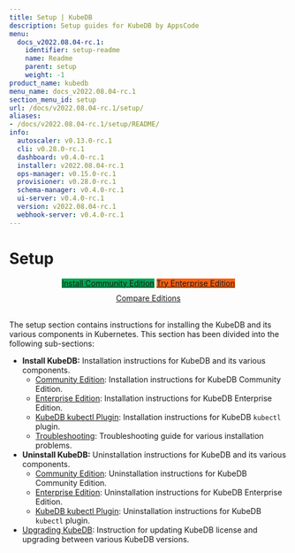 ```yaml
---
title: Setup | KubeDB
description: Setup guides for KubeDB by AppsCode
menu:
  docs_v2022.08.04-rc.1:
    identifier: setup-readme
    name: Readme
    parent: setup
    weight: -1
product_name: kubedb
menu_name: docs_v2022.08.04-rc.1
section_menu_id: setup
url: /docs/v2022.08.04-rc.1/setup/
aliases:
- /docs/v2022.08.04-rc.1/setup/README/
info:
  autoscaler: v0.13.0-rc.1
  cli: v0.28.0-rc.1
  dashboard: v0.4.0-rc.1
  installer: v2022.08.04-rc.1
  ops-manager: v0.15.0-rc.1
  provisioner: v0.28.0-rc.1
  schema-manager: v0.4.0-rc.1
  ui-server: v0.4.0-rc.1
  version: v2022.08.04-rc.1
  webhook-server: v0.4.0-rc.1
---
```


# Setup

<div style="text-align: center;">
  <a class="button is-link is-medium is-active has-text-weight-normal" href="/docs/v2022.08.04-rc.1/setup/install/community" style="background:#00A651; width: 18rem;">Install Community Edition</a>
  <a class="button is-info is-medium is-active has-text-weight-normal" href="/docs/v2022.08.04-rc.1/setup/install/enterprise"  style="background:#FC6011; width: 18rem;">Try Enterprise Edition</a>
  <a style="margin-top: 10px; display: block;" href="https://kubedb.com/pricing/">Compare Editions</a>
</div>
<br>

The setup section contains instructions for installing the KubeDB and its various components in Kubernetes. This section has been divided into the following sub-sections:

- **Install KubeDB:** Installation instructions for KubeDB and its various components.
  - [Community Edition](/docs/v2022.08.04-rc.1/setup/install/community): Installation instructions for KubeDB Community Edition.
  - [Enterprise Edition](/docs/v2022.08.04-rc.1/setup/install/enterprise): Installation instructions for KubeDB Enterprise Edition.
  - [KubeDB kubectl Plugin](/docs/v2022.08.04-rc.1/setup/install/kubectl_plugin): Installation instructions for KubeDB `kubectl` plugin.
  - [Troubleshooting](/docs/v2022.08.04-rc.1/setup/install/troubleshoting): Troubleshooting guide for various installation problems.
- **Uninstall KubeDB:** Uninstallation instructions for KubeDB and its various components.
  - [Community Edition](/docs/v2022.08.04-rc.1/setup/uninstall/community): Uninstallation instructions for KubeDB Community Edition.
  - [Enterprise Edition](/docs/v2022.08.04-rc.1/setup/uninstall/enterprise): Uninstallation instructions for KubeDB Enterprise Edition.
  - [KubeDB kubectl Plugin](/docs/v2022.08.04-rc.1/setup/uninstall/kubectl_plugin): Uninstallation instructions for KubeDB `kubectl` plugin.
- [Upgrading KubeDB](/docs/v2022.08.04-rc.1/setup/upgrade/): Instruction for updating KubeDB license and upgrading between various KubeDB versions.
